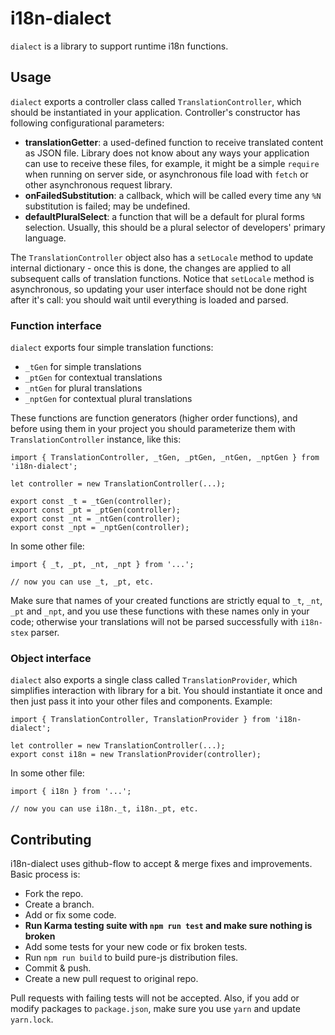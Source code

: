 # i18n-dialect

`dialect` is a library to support runtime i18n functions.

## Usage

`dialect` exports a controller class called `TranslationController`, which should be instantiated in your application. Controller's constructor has following configurational parameters:
-  **translationGetter**: a used-defined function to receive translated content as JSON file. Library does not know about any ways your application can use to receive these files, for example, it might be a simple `require` when running on server side, or asynchronous file load with `fetch` or other asynchronous request library.
- **onFailedSubstitution**: a callback, which will be called every time any `%N` substitution is failed; may be undefined.
- **defaultPluralSelect**: a function that will be a default for plural forms selection. Usually, this should be a plural selector of developers' primary language.

The `TranslationController` object also has a `setLocale` method to update internal dictionary - once this is done, the changes are applied to all subsequent calls of translation functions. Notice that `setLocale` method is asynchronous, so updating your user interface should not be done right after it's call: you should wait until everything is loaded and parsed.

### Function interface

`dialect` exports four simple translation functions:
- `_tGen` for simple translations
- `_ptGen` for contextual translations
- `_ntGen` for plural translations
- `_nptGen` for contextual plural translations

These functions are function generators (higher order functions), and before using them in your project you should parameterize them with `TranslationController` instance, like this:
```
import { TranslationController, _tGen, _ptGen, _ntGen, _nptGen } from 'i18n-dialect';

let controller = new TranslationController(...);

export const _t = _tGen(controller);
export const _pt = _ptGen(controller);
export const _nt = _ntGen(controller);
export const _npt = _nptGen(controller);
```
In some other file:
```
import { _t, _pt, _nt, _npt } from '...';

// now you can use _t, _pt, etc.
```

Make sure that names of your created functions are strictly equal to `_t`, `_nt`, `_pt` and `_npt`, and you use these functions with these names only in your code; otherwise your translations will not be parsed successfully with `i18n-stex` parser.

### Object interface

`dialect` also exports a single class called `TranslationProvider`, which simplifies interaction with library for a bit. You should instantiate it once and then just pass it into your other files and components. Example:

```
import { TranslationController, TranslationProvider } from 'i18n-dialect';

let controller = new TranslationController(...);
export const i18n = new TranslationProvider(controller);

```
In some other file:
```
import { i18n } from '...';

// now you can use i18n._t, i18n._pt, etc.
```

## Contributing

i18n-dialect uses github-flow to accept & merge fixes and improvements. Basic process is:
- Fork the repo.
- Create a branch.
- Add or fix some code.
- **Run Karma testing suite with `npm run test` and make sure nothing is broken**
- Add some tests for your new code or fix broken tests.
- Run `npm run build` to build pure-js distribution files.
- Commit & push.
- Create a new pull request to original repo.

Pull requests with failing tests will not be accepted. Also, if you add or modify packages to `package.json`, make sure you use `yarn` and update `yarn.lock`.
